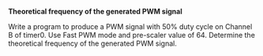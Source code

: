 **Theoretical frequency of the generated PWM signal**

Write a program to produce a PWM signal with 50% duty cycle on
Channel B of timer0. Use Fast PWM mode and pre-scaler value of 64.
Determine the theoretical frequency of the generated PWM signal.
